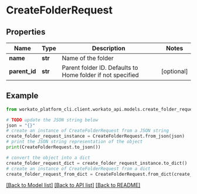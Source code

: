 # CreateFolderRequest


## Properties

Name | Type | Description | Notes
------------ | ------------- | ------------- | -------------
**name** | **str** | Name of the folder | 
**parent_id** | **str** | Parent folder ID. Defaults to Home folder if not specified | [optional] 

## Example

```python
from workato_platform_cli.client.workato_api.models.create_folder_request import CreateFolderRequest

# TODO update the JSON string below
json = "{}"
# create an instance of CreateFolderRequest from a JSON string
create_folder_request_instance = CreateFolderRequest.from_json(json)
# print the JSON string representation of the object
print(CreateFolderRequest.to_json())

# convert the object into a dict
create_folder_request_dict = create_folder_request_instance.to_dict()
# create an instance of CreateFolderRequest from a dict
create_folder_request_from_dict = CreateFolderRequest.from_dict(create_folder_request_dict)
```
[[Back to Model list]](../README.md#documentation-for-models) [[Back to API list]](../README.md#documentation-for-api-endpoints) [[Back to README]](../README.md)


